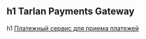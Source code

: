h1 Tarlan Payments Gateway
---
h1 [Платежный сервис для приема платежей](https://tarlanpayments.kz)
